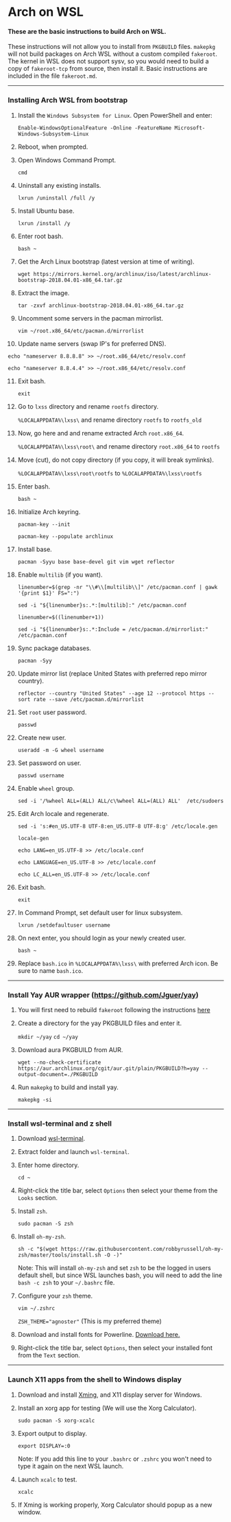# Arch on WSL
#### These are the basic instructions to build Arch on WSL.
These instructions will not allow you to install from `PKGBUILD` files. `makepkg` will not build packages on Arch WSL without a custom compiled `fakeroot`.
The kernel in WSL does not support sysv, so you would need to build a copy of `fakeroot-tcp` from source, then install it.
Basic instructions are included in the file `fakeroot.md`.

***

### Installing Arch WSL from bootstrap

1. Install the `Windows Subsystem for Linux`. Open PowerShell and enter:

   `Enable-WindowsOptionalFeature -Online -FeatureName Microsoft-Windows-Subsystem-Linux`

2. Reboot, when prompted.
3. Open Windows Command Prompt.

   `cmd`

4. Uninstall any existing installs.

   `lxrun /uninstall /full /y`

5. Install Ubuntu base.

   `lxrun /install /y`

6. Enter root bash.

   `bash ~`

7. Get the Arch Linux bootstrap (latest version at time of writing).

   `wget https://mirrors.kernel.org/archlinux/iso/latest/archlinux-bootstrap-2018.04.01-x86_64.tar.gz`

8. Extract the image.

   `tar -zxvf archlinux-bootstrap-2018.04.01-x86_64.tar.gz`

9. Uncomment some servers in the pacman mirrorlist.

   `vim ~/root.x86_64/etc/pacman.d/mirrorlist`

10. Update name servers (swap IP's for preferred DNS).

   `echo "nameserver 8.8.8.8" >> ~/root.x86_64/etc/resolv.conf`

   `echo "nameserver 8.8.4.4" >> ~/root.x86_64/etc/resolv.conf`

11. Exit bash.

      `exit`

12. Go to `lxss` directory and rename `rootfs` directory.

      `%LOCALAPPDATA%\lxss\` and rename directory `rootfs` to `rootfs_old`

13. Now, go here and and rename extracted Arch `root.x86_64`.

      `%LOCALAPPDATA%\lxss\root\` and rename directory `root.x86_64` to `rootfs`

14. Move (cut), do not copy directory (if you copy, it will break symlinks).

      `%LOCALAPPDATA%\lxss\root\rootfs` to `%LOCALAPPDATA%\lxss\rootfs`

15. Enter bash.

      `bash ~`

16. Initialize Arch keyring.

      `pacman-key --init`

      `pacman-key --populate archlinux`

17. Install base.

      `pacman -Syyu base base-devel git vim wget reflector`

18. Enable `multilib` (if you want).

      `linenumber=$(grep -nr "\\#\\[multilib\\]" /etc/pacman.conf | gawk '{print $1}' FS=":")`

      `sed -i "${linenumber}s:.*:[multilib]:" /etc/pacman.conf`

      `linenumber=$((linenumber+1))`

      `sed -i "${linenumber}s:.*:Include = /etc/pacman.d/mirrorlist:" /etc/pacman.conf`

19. Sync package databases.

      `pacman -Syy`

20. Update mirror list (replace United States with preferred repo mirror country).

      `reflector --country "United States" --age 12 --protocol https --sort rate --save /etc/pacman.d/mirrorlist`

21. Set `root` user password.

      `passwd`

22. Create new user.

      `useradd -m -G wheel username`

23. Set password on user.

      `passwd username`

24. Enable `wheel` group.

       `sed -i '/%wheel ALL=(ALL) ALL/c\%wheel ALL=(ALL) ALL'  /etc/sudoers`

25. Edit Arch locale and regenerate.

      `sed -i 's:#en_US.UTF-8 UTF-8:en_US.UTF-8 UTF-8:g' /etc/locale.gen`

      `locale-gen`

      `echo LANG=en_US.UTF-8 >> /etc/locale.conf`

      `echo LANGUAGE=en_US.UTF-8 >> /etc/locale.conf`

      `echo LC_ALL=en_US.UTF-8 >> /etc/locale.conf`

26. Exit bash.

      `exit`

27. In Command Prompt, set default user for linux subsystem.

      `lxrun /setdefaultuser username`

28. On next enter, you should login as your newly created user.

      `bash ~`

29. Replace `bash.ico` in `%LOCALAPPDATA%\lxss\` with preferred Arch icon. Be sure to name `bash.ico`.

***

### Install Yay AUR wrapper (https://github.com/Jguer/yay)

1. You will first need to rebuild `fakeroot` following the instructions [here](../master/fakeroot.md)

2. Create a directory for the yay PKGBUILD files and enter it.

   `mkdir ~/yay`
   `cd ~/yay`

3. Download aura PKGBUILD from AUR.  

   `wget --no-check-certificate https://aur.archlinux.org/cgit/aur.git/plain/PKGBUILD?h=yay --output-document=./PKGBUILD`

4. Run `makepkg` to build and install yay.

   `makepkg -si`

***

### Install wsl-terminal and z shell

1. Download [wsl-terminal](https://github.com/goreliu/wsl-terminal/releases).
2. Extract folder and launch `wsl-terminal`.
3. Enter home directory.

   `cd ~`

3. Right-click the title bar, select `Options` then select your theme from the `Looks` section.

4. Install `zsh`.

   `sudo pacman -S zsh`

5. Install `oh-my-zsh`.

   `sh -c "$(wget https://raw.githubusercontent.com/robbyrussell/oh-my-zsh/master/tools/install.sh -O -)"`

   Note: This will install `oh-my-zsh` and set `zsh` to be the logged in users default shell, but since WSL launches bash, you will need to add the line `bash -c zsh` to your `~/.bashrc` file.

6. Configure your `zsh` theme.

   `vim ~/.zshrc`

   `ZSH_THEME="agnoster"` (This is my preferred theme)

7. Download and install fonts for Powerline. [Download here.](https://github.com/powerline/fonts/)
8. Right-click the title bar, select `Options`, then select your installed font from the `Text` section.

***

### Launch X11 apps from the shell to Windows display

1. Download and install [Xming](http://www.straightrunning.com/XmingNotes/), and X11 display server for Windows.
2. Install an xorg app for testing (We will use the Xorg Calculator).

   `sudo pacman -S xorg-xcalc`

3. Export output to display.

   `export DISPLAY=:0`

   Note: If you add this line to your `.bashrc` or `.zshrc` you won't need to type it again on the next WSL launch.

4. Launch `xcalc` to test.

   `xcalc`

5. If Xming is working properly, Xorg Calculator should popup as a new window.
